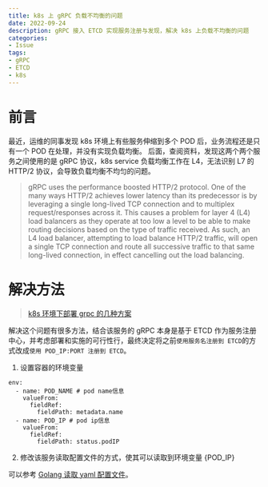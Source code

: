 ```yaml
---
title: k8s 上 gRPC 负载不均衡的问题
date: 2022-09-24
description: gRPC 接入 ETCD 实现服务注册与发现，解决 k8s 上负载不均衡的问题
categories:
- Issue 
tags:
- gRPC
- ETCD
- k8s
---
```


# 前言

最近，运维的同事发现 k8s 环境上有些服务伸缩到多个 POD 后，业务流程还是只有一个 POD 在处理，并没有实现负载均衡。
后面，查阅资料，发现这两个两个服务之间使用的是 gRPC 协议，k8s service 负载均衡工作在 L4，无法识别 L7 的 HTTP/2 协议，会导致负载均衡不均匀的问题。

> gRPC uses the performance boosted HTTP/2 protocol. One of the many ways HTTP/2 achieves lower latency than its predecessor is by leveraging a single long-lived TCP connection and to multiplex request/responses across it. This causes a problem for layer 4 (L4) load balancers as they operate at too low a level to be able to make routing decisions based on the type of traffic received. As such, an L4 load balancer, attempting to load balance HTTP/2 traffic, will open a single TCP connection and route all successive traffic to that same long-lived connection, in effect cancelling out the load balancing.

# 解决方法

> [k8s 环境下部署 grpc 的几种方案](https://www.cyub.vip/2021/11/09/k8s%E7%8E%AF%E5%A2%83%E4%B8%8B%E9%83%A8%E7%BD%B2grpc%E7%9A%84%E5%87%A0%E7%A7%8D%E6%96%B9%E6%A1%88/ "k8s 环境下部署 grpc 的几种方案")

解决这个问题有很多方法，结合该服务的 gRPC 本身是基于 ETCD 作为服务注册中心，并考虑部署和实施的可行性行，最终决定将之前`使用服务名注册到 ETCD`的方式改成`使用 POD_IP:PORT 注册到 ETCD`。

1. 设置容器的环境变量
```
env:
  - name: POD_NAME # pod name信息
    valueFrom:
      fieldRef:
        fieldPath: metadata.name
  - name: POD_IP # pod ip信息
    valueFrom:
      fieldRef:
        fieldPath: status.podIP
```

2. 修改该服务读取配置文件的方式，使其可以读取到环境变量 {POD_IP}

可以参考 [Golang 读取 yaml 配置文件](https://juejin.cn/post/6844904197591138311 "Golang 读取 yaml 配置文件")。
